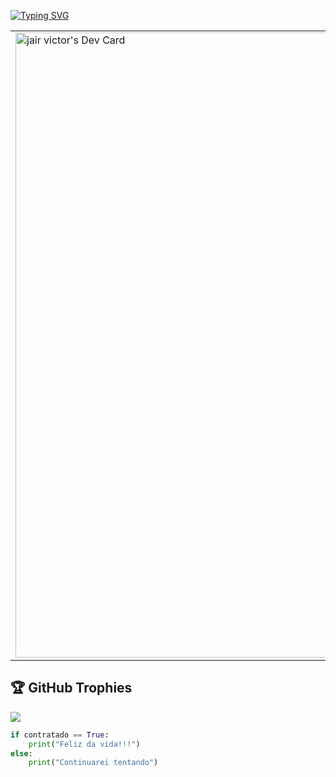 [![Typing SVG](https://readme-typing-svg.demolab.com?font=Fira+Code&weight=600&size=32&pause=1000&color=F8F8FF&center=true&vCenter=true&width=1000&lines=OL%C3%81%2C+MEU+NOME+%C3%89+JAIR+VICTOR+!;SOU+PROGRAMADOR+BACKEND❤️)](https://git.io/typing-svg)
<table>
<tr>
  
  <td valign="center">
   <a href="https://app.daily.dev/jairassisdev"><img src="https://api.daily.dev/devcards/v2/9aKGjr7am8zCLuzQ9h7DV.png?r=chx" width="1000" alt="jair victor's Dev Card"/></a>
    <td >
<h1 align="center">Hi! I'm Jair Victor</h1>
<h3 align="center"> Backend developer who believes that technology has the power to change lives and the in opportunities it provides.I seek to expand my knowledge and improve my skills...</h3>






<p align="left"> <a href="https://twitter.com/JairVictorDEV" target="blank"><img src="https://img.shields.io/twitter/follow/JairVictorDEV?logo=twitter&style=for-the-badge" alt="JairVictorDEV" /></a> </p>


<h3 align="left">Connect with me:</h3>
<p align="left">
<a href="https://www.youtube.com/@scoobyjvbeats817" target="_blank"><img src="https://img.shields.io/badge/YouTube-FF0000?style=for-the-badge&logo=youtube&logoColor=white" target="_blank"></a>
  <a href="https://www.instagram.com/jair_victor_dev/" target="_blank"><img src="https://img.shields.io/badge/-Instagram-%23E4405F?style=for-the-badge&logo=instagram&logoColor=white" target="_blank"></a>
 	<a href="https://twitter.com/JairVictorDEV" target="_blank"><img src="https://img.shields.io/badge/Twitter-1DA1F2?style=for-the-badge&logo=twitter&logoColor=white" target="_blank"></a>
  <a href = "mailto:jairv141@gmail.com"><img src="https://img.shields.io/badge/-Gmail-%23333?style=for-the-badge&logo=gmail&logoColor=white" target="_blank"></a>
  <a href="https://www.linkedin.com/in/jair-victor/" target="_blank"><img src="https://img.shields.io/badge/-LinkedIn-%230077B5?style=for-the-badge&logo=linkedin&logoColor=white" target="_blank"></a> 
  
 
 </p>

<h3 align="left">Languages and Tools:</h3>
<p align="left">  <a href="https://www.linkedin.com/in/jair-victor/">
    <img src="https://skillicons.dev/icons?i=java,spring,docker,mysql,linux,git,python,flask,cpp,js,html,css&theme=dark" />
  </a>
     </p>

</tr>
</table>


## 🏆 GitHub Trophies
![](https://github-profile-trophy.vercel.app/?username=JairAssisDev&theme=discord&no-frame=true&no-bg=false&margin-w=4)

```python
if contratado == True:
    print("Feliz da vida!!!")
else:
    print("Continuarei tentando")
```

